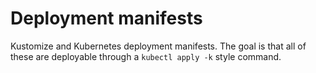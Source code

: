 # Deployment manifests

Kustomize and Kubernetes deployment manifests.  The goal is that 
all of these are deployable through a `kubectl apply -k` style command.